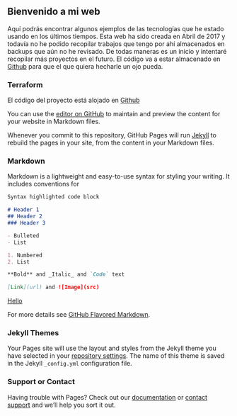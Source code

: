 ## Bienvenido a mi web

Aquí podrás encontrar algunos ejemplos de las tecnologías que he estado usando en los últimos tiempos. Esta web ha sido creada en Abril de 2017 y todavía no he podido recopilar trabajos que tengo por ahí almacenados en backups que aún no he revisado. De todas maneras es un inicio y intentaré recopilar más proyectos en el futuro. El código va a estar almacenado en [Github](https://github.com/MarcosCalvi) para que el que quiera hecharle un ojo pueda.

### Terraform

El código del proyecto está alojado en [Github](https://github.com/MarcosCalvi/Terraform)

You can use the [editor on GitHub](https://github.com/MarcosCalvi/marcoscalvi.github.io/edit/master/README.md) to maintain and preview the content for your website in Markdown files.

Whenever you commit to this repository, GitHub Pages will run [Jekyll](https://jekyllrb.com/) to rebuild the pages in your site, from the content in your Markdown files.

### Markdown

Markdown is a lightweight and easy-to-use syntax for styling your writing. It includes conventions for

```markdown
Syntax highlighted code block

# Header 1
## Header 2
### Header 3

- Bulleted
- List

1. Numbered
2. List

**Bold** and _Italic_ and `Code` text

[Link](url) and ![Image](src)
```
[Hello](hello.html)

For more details see [GitHub Flavored Markdown](https://guides.github.com/features/mastering-markdown/).

### Jekyll Themes

Your Pages site will use the layout and styles from the Jekyll theme you have selected in your [repository settings](https://github.com/MarcosCalvi/marcoscalvi.github.io/settings). The name of this theme is saved in the Jekyll `_config.yml` configuration file.

### Support or Contact

Having trouble with Pages? Check out our [documentation](https://help.github.com/categories/github-pages-basics/) or [contact support](https://github.com/contact) and we’ll help you sort it out.

